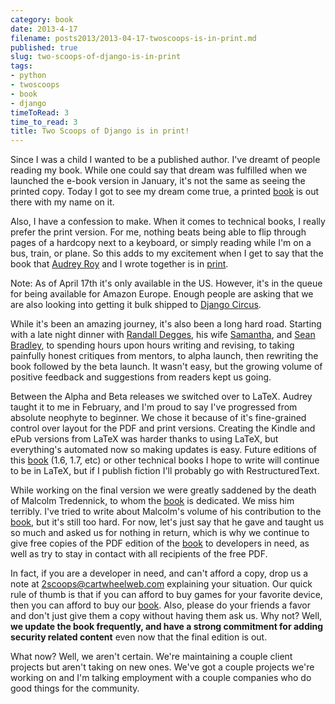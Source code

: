 ```yaml
---
category: book
date: 2013-4-17
filename: posts2013/2013-04-17-twoscoops-is-in-print.md
published: true
slug: two-scoops-of-django-is-in-print
tags:
- python
- twoscoops
- book
- django
timeToRead: 3
time_to_read: 3
title: Two Scoops of Django is in print!
---
```


Since I was a child I wanted to be a published author. I've dreamt of
people reading my book. While one could say that dream was fulfilled
when we launched the e-book version in January, it's not the same as
seeing the printed copy. Today I got to see my dream come true, a
printed
[book](http://www.amazon.com/Two-Scoops-Django-Best-Practices/dp/1481879707/ref=sr_1_2?ie=UTF8&qid=1366166104&sr=8-2&tag=ihpydanny-20)
is out there with my name on it.

Also, I have a confession to make. When it comes to technical books, I
really prefer the print version. For me, nothing beats being able to
flip through pages of a hardcopy next to a keyboard, or simply reading
while I'm on a bus, train, or plane. So this adds to my excitement when
I get to say that the book that [Audrey Roy](http://audreymroy.com/) and
I wrote together is in
[print](http://www.amazon.com/Two-Scoops-Django-Best-Practices/dp/1481879707/ref=sr_1_2?ie=UTF8&qid=1366166104&sr=8-2&tag=ihpydanny-20).

Note: As of April 17th it's only available in the US. However, it's in
the queue for being available for Amazon Europe. Enough people are
asking that we are also looking into getting it bulk shipped to [Django
Circus](http://djangocircus.com/).

While it's been an amazing journey, it's also been a long hard road.
Starting with a late night dinner with [Randall
Degges](http://rdegges.com), his wife
[Samantha](http://hardlyfunny.com), and [Sean
Bradley](https://bravoflix.com/), to spending hours upon hours writing
and revising, to taking painfully honest critiques from mentors, to
alpha launch, then rewriting the book followed by the beta launch. It
wasn't easy, but the growing volume of positive feedback and
suggestions from readers kept us going.

Between the Alpha and Beta releases we switched over to LaTeX. Audrey
taught it to me in February, and I'm proud to say I've progressed from
absolute neophyte to beginner. We chose it because of it's fine-grained
control over layout for the PDF and print versions. Creating the Kindle
and ePub versions from LaTeX was harder thanks to using LaTeX, but
everything's automated now so making updates is easy. Future editions
of this
[book](http://www.amazon.com/Two-Scoops-Django-Best-Practices/dp/1481879707/ref=sr_1_2?ie=UTF8&qid=1366166104&sr=8-2&tag=ihpydanny-20)
(1.6, 1.7, etc) or other technical books I hope to write will continue
to be in LaTeX, but if I publish fiction I'll probably go with
RestructuredText.

While working on the final version we were greatly saddened by the death
of Malcolm Tredennick, to whom the
[book](http://www.amazon.com/Two-Scoops-Django-Best-Practices/dp/1481879707/ref=sr_1_2?ie=UTF8&qid=1366166104&sr=8-2&tag=ihpydanny-20)
is dedicated. We miss him terribly. I've tried to write about
Malcolm's volume of his contribution to the
[book](http://www.amazon.com/Two-Scoops-Django-Best-Practices/dp/1481879707/ref=sr_1_2?ie=UTF8&qid=1366166104&sr=8-2&tag=ihpydanny-20),
but it's still too hard. For now, let's just say that he gave and
taught us so much and asked us for nothing in return, which is why we
continue to give free copies of the PDF edition of the
[book](http://www.amazon.com/Two-Scoops-Django-Best-Practices/dp/1481879707/ref=sr_1_2?ie=UTF8&qid=1366166104&sr=8-2&tag=ihpydanny-20)
to developers in need, as well as try to stay in contact with all
recipients of the free PDF.

In fact, if you are a developer in need, and can't afford a copy, drop
us a note at <2scoops@cartwheelweb.com> explaining your situation. Our
quick rule of thumb is that if you can afford to buy games for your
favorite device, then you can afford to buy our
[book](http://www.amazon.com/Two-Scoops-Django-Best-Practices/dp/1481879707/ref=sr_1_2?ie=UTF8&qid=1366166104&sr=8-2&tag=ihpydanny-20).
Also, please do your friends a favor and don't just give them a copy
without having them ask us. Why not? Well, **we update the book
frequently, and have a strong commitment for adding security related
content** even now that the final edition is out.

What now? Well, we aren't certain. We're maintaining a couple client
projects but aren't taking on new ones. We've got a couple projects
we're working on and I'm talking employment with a couple companies
who do good things for the community.
